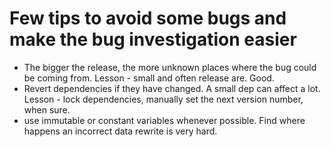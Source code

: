 
# Few tips to avoid some bugs and make the bug investigation easier 

* The bigger the release, the more unknown places where the bug could be coming from. Lesson - small and often release are. Good. 
* Revert dependencies if they have changed. A small dep can affect a lot. Lesson - lock dependencies, manually set the next version number, when sure.
* use immutable or constant variables whenever possible. Find where happens an incorrect data rewrite is very hard.
